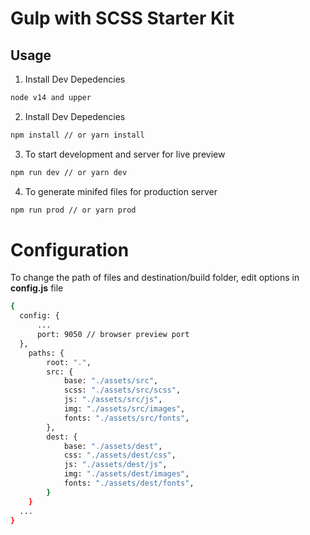 # Gulp with SCSS Starter Kit

## Usage

1. Install Dev Depedencies
```sh
node v14 and upper
```
2. Install Dev Depedencies
```sh
npm install // or yarn install
```
3. To start development and server for live preview
```sh
npm run dev // or yarn dev
```
4. To generate minifed files for production server
```sh
npm run prod // or yarn prod
```

# Configuration

To change the path of files and destination/build folder, edit options in **config.js** file
```sh
{
  config: {
      ...
      port: 9050 // browser preview port
  },
  	paths: {
		root: ".",
		src: {
			base: "./assets/src",
			scss: "./assets/src/scss",
			js: "./assets/src/js",
			img: "./assets/src/images",
			fonts: "./assets/src/fonts",
		},
		dest: {
			base: "./assets/dest",
			css: "./assets/dest/css",
			js: "./assets/dest/js",
			img: "./assets/dest/images",
			fonts: "./assets/dest/fonts",
		}
	}
  ...
}
```
